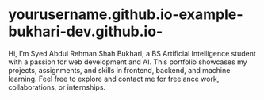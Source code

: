 # yourusername.github.io-example-bukhari-dev.github.io-
Hi, I’m Syed Abdul Rehman Shah Bukhari, a BS Artificial Intelligence student with a passion for web development and AI. This portfolio showcases my projects, assignments, and skills in frontend, backend, and machine learning. Feel free to explore and contact me for freelance work, collaborations, or internships.
